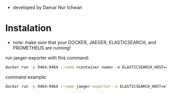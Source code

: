 * developed by Damar Nur Ichwan

# Instalation

* note: make sure that your DOCKER, JAEGER, ELASTICSEARCH, and PROMETHEUS are running!

run jaeger-exporter with this command:
```cmd
docker run -p 9464:9464 --name <container name> -e ELASTICSEARCH_HOST=<elasticsearch host> -e SCRAPE_INTERVAL=<time interval to scrape elastricsearch> damarnurichwan/jaeger-exporter:latest
```

command example:
```cmd
docker run -p 9464:9464 --name jaeger-exporter -e ELASTICSEARCH_HOST=elasticssearch:9200 -e SCRAPE_INTERVAL=15000 damarnurichwan/jaeger-exporter:latest -d
```